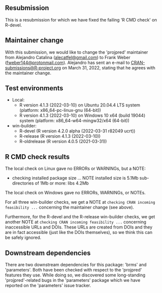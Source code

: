 ## Resubmission

This is a resubmission for which we have fixed the failing 'R CMD check' on
R-devel.

## Maintainer change

With this submission, we would like to change the 'projpred' maintainer from
Alejandro Catalina (<alecatfel@gmail.com>) to Frank Weber
(<fweber144@protonmail.com>). Alejandro has sent an e-mail to
<CRAN-submissions@R-project.org> on March 31, 2022, stating that he agrees with
the maintainer change.

## Test environments

* Local:
    + R version 4.1.3 (2022-03-10) on Ubuntu 20.04.4 LTS system (platform:
      x86_64-pc-linux-gnu (64-bit))
    + R version 4.1.3 (2022-03-10) on Windows 10 x64 (build 19044) system
      (platform: x86_64-w64-mingw32/x64 (64-bit))
* win-builder:
    + R-devel (R version 4.2.0 alpha (2022-03-31 r82049 ucrt))
    + R-release (R version 4.1.3 (2022-03-10))
    + R-oldrelease (R version 4.0.5 (2021-03-31))

## R CMD check results

The local check on Linux gave no ERRORs or WARNINGs, but a NOTE:

* checking installed package size ... NOTE
  installed size is  5.1Mb
  sub-directories of 1Mb or more:
    libs   4.2Mb

The local check on Windows gave no ERRORs, WARNINGs, or NOTEs.

For all three win-builder checks, we get a NOTE at
`checking CRAN incoming feasibility ...` concerning the maintainer change (see
above).

Furthermore, for the R-devel and the R-release win-builder checks, we get
another NOTE at `checking CRAN incoming feasibility ...` concerning inaccessible
URLs and DOIs. These URLs are created from DOIs and they are in fact accessible
(just like the DOIs themselves), so we think this can be safely ignored.

## Downstream dependencies

There are two downstream dependencies for this package: 'brms' and 'parameters'.
Both have been checked with respect to the 'projpred' features they use. While
doing so, we discovered some long-standing 'projpred'-related bugs in the
'parameters' package which we have reported on the 'parameters' issue tracker.
